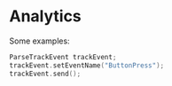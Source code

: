 # Analytics

Some examples:

```cpp
ParseTrackEvent trackEvent;
trackEvent.setEventName("ButtonPress");
trackEvent.send();
```